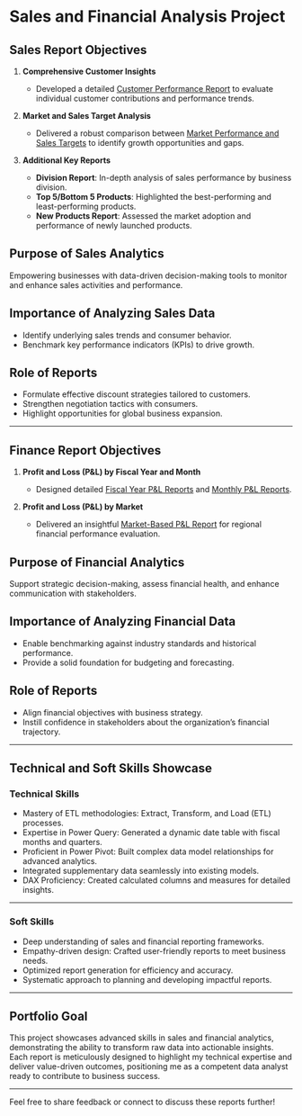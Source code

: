 # Sales and Financial Analysis Project

## Sales Report Objectives  

1. **Comprehensive Customer Insights**  
   - Developed a detailed [Customer Performance Report](https://github.com/KirandeepMarala/Excel-Sales_Analysis/blob/main/Customer%20Performance%20Report.pdf) to evaluate individual customer contributions and performance trends.  

2. **Market and Sales Target Analysis**  
   - Delivered a robust comparison between [Market Performance and Sales Targets](https://github.com/KirandeepMarala/Excel-Sales_Analysis/blob/main/Customer%20Performance%20Report.pdf) to identify growth opportunities and gaps.  

3. **Additional Key Reports**  
   - **Division Report**: In-depth analysis of sales performance by business division.  
   - **Top 5/Bottom 5 Products**: Highlighted the best-performing and least-performing products.  
   - **New Products Report**: Assessed the market adoption and performance of newly launched products.  



## Purpose of Sales Analytics  
Empowering businesses with data-driven decision-making tools to monitor and enhance sales activities and performance.  



## Importance of Analyzing Sales Data  
- Identify underlying sales trends and consumer behavior.  
- Benchmark key performance indicators (KPIs) to drive growth.  



## Role of Reports  
- Formulate effective discount strategies tailored to customers.  
- Strengthen negotiation tactics with consumers.  
- Highlight opportunities for global business expansion.  

---

## Finance Report Objectives  

1. **Profit and Loss (P&L) by Fiscal Year and Month**  
   - Designed detailed [Fiscal Year P&L Reports](https://github.com/KirandeepMarala/Excel-Sales_Analysis/blob/main/P%26L%20Statement%20by%20Fiscal%20Year.pdf) and [Monthly P&L Reports](https://github.com/KirandeepMarala/Excel-Sales_Analysis/blob/main/P%26L%20Statement%20by%20Months.pdf).  

2. **Profit and Loss (P&L) by Market**  
   - Delivered an insightful [Market-Based P&L Report](https://github.com/KirandeepMarala/Excel-Sales_Analysis/blob/main/P%26L%20Statement%20by%20Markets.pdf) for regional financial performance evaluation.  



## Purpose of Financial Analytics  
Support strategic decision-making, assess financial health, and enhance communication with stakeholders.  



## Importance of Analyzing Financial Data  
- Enable benchmarking against industry standards and historical performance.  
- Provide a solid foundation for budgeting and forecasting.  



## Role of Reports  
- Align financial objectives with business strategy.  
- Instill confidence in stakeholders about the organization’s financial trajectory.  

---

## Technical and Soft Skills Showcase  

### Technical Skills  
- Mastery of ETL methodologies: Extract, Transform, and Load (ETL) processes.  
- Expertise in Power Query: Generated a dynamic date table with fiscal months and quarters.  
- Proficient in Power Pivot: Built complex data model relationships for advanced analytics.  
- Integrated supplementary data seamlessly into existing models.  
- DAX Proficiency: Created calculated columns and measures for detailed insights.  

---

### Soft Skills  
- Deep understanding of sales and financial reporting frameworks.  
- Empathy-driven design: Crafted user-friendly reports to meet business needs.  
- Optimized report generation for efficiency and accuracy.  
- Systematic approach to planning and developing impactful reports.  

---

## Portfolio Goal  
This project showcases advanced skills in sales and financial analytics, demonstrating the ability to transform raw data into actionable insights. Each report is meticulously designed to highlight my technical expertise and deliver value-driven outcomes, positioning me as a competent data analyst ready to contribute to business success.  

---

Feel free to share feedback or connect to discuss these reports further!  
